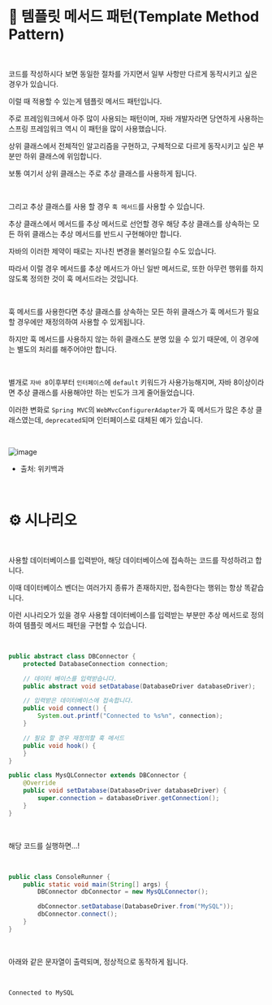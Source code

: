 # 📜 템플릿 메서드 패턴(Template Method Pattern)

<br />

코드를 작성하시다 보면 동일한 절차를 가지면서 일부 사항만 다르게 동작시키고 싶은 경우가 있습니다.

이럴 때 적용할 수 있는게 템플릿 메서드 패턴입니다.

주로 프레임워크에서 아주 많이 사용되는 패턴이며, 자바 개발자라면 당연하게 사용하는 스프링 프레임워크 역시 이 패턴을 많이 사용했습니다.

상위 클래스에서 전체적인 알고리즘을 구현하고, 구체적으로 다르게 동작시키고 싶은 부분만 하위 클래스에 위임합니다.

보통 여기서 상위 클래스는 주로 추상 클래스를 사용하게 됩니다.

<br />

그리고 추상 클래스를 사용 할 경우 `훅 메서드`를 사용할 수 있습니다.

추상 클래스에서 메서드를 추상 메서드로 선언할 경우 해당 추상 클래스를 상속하는 모든 하위 클래스는 추상 메서드를 반드시 구현해야만 합니다.

자바의 이러한 제약이 때로는 지나친 변경을 불러일으킬 수도 있습니다.

따라서 이럴 경우 메서드를 추상 메서드가 아닌 일반 메서드로, 또한 아무런 행위를 하지 않도록 정의한 것이 훅 메서드라는 것입니다.

<br />

훅 메서드를 사용한다면 추상 클래스를 상속하는 모든 하위 클래스가 훅 메서드가 필요할 경우에만 재정의하여 사용할 수 있게됩니다.

하지만 훅 메서드를 사용하지 않는 하위 클래스도 분명 있을 수 있기 때문에, 이 경우에는 별도의 처리를 해주어야만 합니다.

<br />

별개로 `자바 8`이후부터 `인터페이스`에 `default` 키워드가 사용가능해지며, 자바 8이상이라면 추상 클래스를 사용해야만 하는 빈도가 크게 줄어들었습니다.

이러한 변화로 `Spring MVC`의 `WebMvcConfigurerAdapter`가 훅 메서드가 많은 추상 클래스였는데, `deprecated`되며 인터페이스로 대체된 예가 있습니다.

<br />

![image](https://user-images.githubusercontent.com/71188307/132672064-677f06d1-b240-4728-98bd-63fdfefb824f.png)

- 출처: 위키백과

<br />

# ⚙ 시나리오

<br />

사용할 데이터베이스를 입력받아, 해당 데이터베이스에 접속하는 코드를 작성하려고 합니다.

이때 데이터베이스 벤더는 여러가지 종류가 존재하지만, 접속한다는 행위는 항상 똑같습니다.

이런 시나리오가 있을 경우 사용할 데이터베이스를 입력받는 부분만 추상 메서드로 정의하여 템플릿 메서드 패턴을 구현할 수 있습니다.

<br />

```java
public abstract class DBConnector {
    protected DatabaseConnection connection;

    // 데이터 베이스를 입력받습니다.
    public abstract void setDatabase(DatabaseDriver databaseDriver);

    // 입력받은 데이터베이스에 접속합니다.
    public void connect() {
        System.out.printf("Connected to %s%n", connection);
    }

    // 필요 할 경우 재정의할 훅 메서드
    public void hook() {
    }
}

public class MysQLConnector extends DBConnector {
    @Override
    public void setDatabase(DatabaseDriver databaseDriver) {
        super.connection = databaseDriver.getConnection();
    }
}
```

<br />

해당 코드를 실행하면...!

<br />

```java
public class ConsoleRunner {
    public static void main(String[] args) {
        DBConnector dbConnector = new MysQLConnector();

        dbConnector.setDatabase(DatabaseDriver.from("MySQL"));
        dbConnector.connect();
    }
}
```

<br />

아래와 같은 문자열이 출력되며, 정상적으로 동작하게 됩니다.

<br />

```shell
Connected to MySQL
```

<br />

